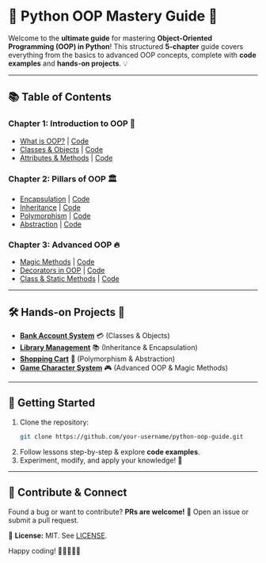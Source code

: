 # 🐍 Python OOP Mastery Guide 🚀

Welcome to the **ultimate guide** for mastering **Object-Oriented Programming (OOP) in Python**! This structured **5-chapter** guide covers everything from the basics to advanced OOP concepts, complete with **code examples** and **hands-on projects**. 💡

---

## 📚 Table of Contents

### **Chapter 1: Introduction to OOP** 🎯

- [What is OOP?](Chapter1/Lesson1/README.md) | [Code](Chapter1/Lesson1/main.py)
- [Classes & Objects](Chapter1/Lesson2/README.md) | [Code](Chapter1/Lesson2/main.py)
- [Attributes & Methods](Chapter1/Lesson3/README.md) | [Code](Chapter1/Lesson3/main.py)

### **Chapter 2: Pillars of OOP** 🏛️

- [Encapsulation](Chapter2/Lesson1/README.md) | [Code](Chapter2/Lesson1/main.py)
- [Inheritance](Chapter2/Lesson2/README.md) | [Code](Chapter2/Lesson2/main.py)
- [Polymorphism](Chapter2/Lesson3/README.md) | [Code](Chapter2/Lesson3/main.py)
- [Abstraction](Chapter2/Lesson4/README.md) | [Code](Chapter2/Lesson4/main.py)

### **Chapter 3: Advanced OOP** 🔥

- [Magic Methods](Chapter3/Lesson1/README.md) | [Code](Chapter3/Lesson1/main.py)
- [Decorators in OOP](Chapter3/Lesson2/README.md) | [Code](Chapter3/Lesson2/main.py)
- [Class & Static Methods](Chapter3/Lesson3/README.md) | [Code](Chapter3/Lesson3/main.py)

---

## 🛠️ Hands-on Projects 🚀

- **[Bank Account System](Projects/BankAccountSystem/)** 💳 (Classes & Objects)
- **[Library Management](Projects/LibraryManagementSystem/)** 📚 (Inheritance & Encapsulation)
- **[Shopping Cart](Projects/ShoppingCart/)** 🛒 (Polymorphism & Abstraction)
- **[Game Character System](Projects/GameCharacterSystem/)** 🎮 (Advanced OOP & Magic Methods)

---

## 🚀 Getting Started

1. Clone the repository:
   ```bash
   git clone https://github.com/your-username/python-oop-guide.git
   ```
2. Follow lessons step-by-step & explore **code examples**.
3. Experiment, modify, and apply your knowledge! 🎉

---

## 🤝 Contribute & Connect

Found a bug or want to contribute? **PRs are welcome!** 🚀 Open an issue or submit a pull request.

📜 **License:** MIT. See [LICENSE](LICENSE).

Happy coding! 🎉👩‍💻👨‍💻
